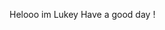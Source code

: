  Helooo im Lukey
 Have a good day !
<!---
LukeyWookey/LukeyWookey is a ✨ special ✨ repository because its `README.md` (this file) appears on your GitHub profile.
You can click the Preview link to take a look at your changes.
--->
